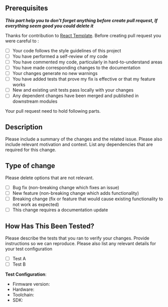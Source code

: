 ## Prerequisites

***This part help you to don't forget anything before create pull request, If everything seem good you could delete it***

Thanks for contribution to [React Template](https://github.com/Libra-foundation/react-template). Before creating pull
request you were careful to :

- [ ] Your code follows the style guidelines of this project
- [ ] You have performed a self-review of my code
- [ ] You have commented my code, particularly in hard-to-understand areas
- [ ] You have made corresponding changes to the documentation
- [ ] Your changes generate no new warnings
- [ ] You have added tests that prove my fix is effective or that my feature works
- [ ] New and existing unit tests pass locally with your changes
- [ ] Any dependent changes have been merged and published in downstream modules

Your pull request need to hold following parts.

## Description

Please include a summary of the changes and the related issue. Please also include relevant motivation and context. List
any dependencies that are required for this change.

## Type of change

Please delete options that are not relevant.

- [ ] Bug fix (non-breaking change which fixes an issue)
- [ ] New feature (non-breaking change which adds functionality)
- [ ] Breaking change (fix or feature that would cause existing functionality to not work as expected)
- [ ] This change requires a documentation update

## How Has This Been Tested?

Please describe the tests that you ran to verify your changes. Provide instructions so we can reproduce. Please also
list any relevant details for your test configuration

- [ ] Test A
- [ ] Test B

**Test Configuration**:

* Firmware version:
* Hardware:
* Toolchain:
* SDK: